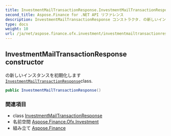 ```yaml
---
title: InvestmentMailTransactionResponse.InvestmentMailTransactionResponse
second_title: Aspose.Finance for .NET API リファレンス
description: InvestmentMailTransactionResponse コンストラクタ. の新しいインスタンスを初期化しますInvestmentMailTransactionResponseclass.
type: docs
weight: 10
url: /ja/net/aspose.finance.ofx.investment/investmentmailtransactionresponse/investmentmailtransactionresponse/
---
```

## InvestmentMailTransactionResponse constructor

の新しいインスタンスを初期化します[`InvestmentMailTransactionResponse`](../)class.

```csharp
public InvestmentMailTransactionResponse()
```

### 関連項目

* class [InvestmentMailTransactionResponse](../)
* 名前空間 [Aspose.Finance.Ofx.Investment](../../investmentmailtransactionresponse/)
* 組み立て [Aspose.Finance](../../../)


